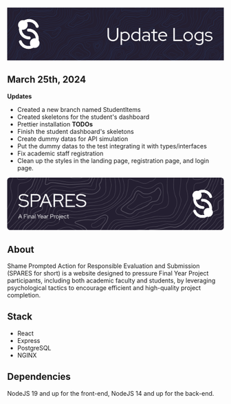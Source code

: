 ![UpdateLog](./markdownDecos/updateLogs.png)
## March 25th, 2024
**Updates**
- Created a new branch named StudentItems
- Created skeletons for the student's dashboard
- Prettier installation
**TODOs**
- Finish the student dashboard's skeletons
- Create dummy datas for API simulation
- Put the dummy datas to the test integrating it with types/interfaces
- Fix academic staff registration
- Clean up the styles in the landing page, registration page, and login page.

![SparesBanner](./markdownDecos/headerImage.png)
## About
Shame Prompted Action for Responsible Evaluation and Submission (SPARES for short) is a website designed to pressure Final Year Project participants, including both academic faculty and students, by leveraging psychological tactics to encourage efficient and high-quality project completion.

## Stack
- React
- Express
- PostgreSQL
- NGINX

## Dependencies
NodeJS 19 and up for the front-end, NodeJS 14 and up for the back-end.
